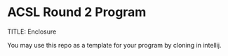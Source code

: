 # ACSL Round 2 Program

TITLE: Enclosure

You may use this repo as a template for your program by cloning in intellij.

